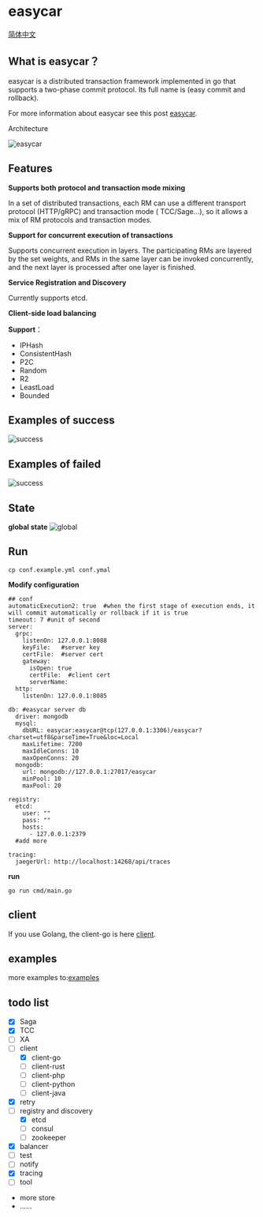 # easycar

[简体中文](https://github.com/wuqinqiang/easycar/blob/main/README_CN.md)

## What is easycar？

easycar is a distributed transaction framework implemented in go that supports a two-phase commit protocol. Its full
name is (easy commit and rollback).

For more information about easycar see this post [easycar](https://www.syst.top/posts/go/easycar/).

Architecture

![easycar](https://cdn.syst.top/easycar.png)

## Features

**Supports both protocol and transaction mode mixing**

In a set of distributed transactions, each RM can use a different transport protocol (HTTP/gRPC) and transaction mode (
TCC/Sage...), so it allows a mix of RM protocols and transaction modes.

**Support for concurrent execution of transactions**

Supports concurrent execution in layers. The participating RMs are layered by the set weights, and RMs in the same layer
can be invoked concurrently, and the next layer is processed after one layer is finished.

**Service Registration and Discovery**

Currently supports etcd.

**Client-side load balancing**

**Support**：

- IPHash
- ConsistentHash
- P2C
- Random
- R2
- LeastLoad
- Bounded

## Examples of success

![success](https://cdn.syst.top/success.png)

## Examples of failed

![success](https://cdn.syst.top/failed.png)

## State

**global state**
![global](https://cdn.syst.top/b-state.png)

## Run

```shell
cp conf.example.yml conf.ymal
```

**Modify configuration**

```ymal
## conf
automaticExecution2: true  #when the first stage of execution ends, it will commit automatically or rollback if it is true
timeout: 7 #unit of second
server:
  grpc:
    listenOn: 127.0.0.1:8088
    keyFile:   #server key
    certFile:  #server cert
    gateway:
      isOpen: true
      certFile:  #client cert
      serverName:
  http:
    listenOn: 127.0.0.1:8085

db: #easycar server db
  driver: mongodb
  mysql:
    dbURL: easycar:easycar@tcp(127.0.0.1:3306)/easycar?charset=utf8&parseTime=True&loc=Local
    maxLifetime: 7200
    maxIdleConns: 10
    maxOpenConns: 20
  mongodb:
    url: mongodb://127.0.0.1:27017/easycar
    minPool: 10
    maxPool: 20

registry: 
  etcd:
    user: ""
    pass: ""
    hosts:
      - 127.0.0.1:2379
  #add more

tracing:
  jaegerUrl: http://localhost:14268/api/traces
```

**run**
```shell
go run cmd/main.go 
```


## client

If you use Golang, the client-go is here [client](https://github.com/easycar/client-go).

## examples

more examples to:[examples](https://github.com/easycar/examples)

## todo list

- [x] Saga
- [x] TCC
- [ ] XA
- [ ] client
    - [x] client-go
    - [ ] client-rust
    - [ ] client-php
    - [ ] client-python
    - [ ] client-java
- [x] retry
- [ ] registry and discovery
    - [x] etcd
    - [ ] consul
    - [ ]  zookeeper
- [x] balancer
- [ ] test
- [ ] notify
- [x] tracing
- [ ] tool
- more store
- ......

